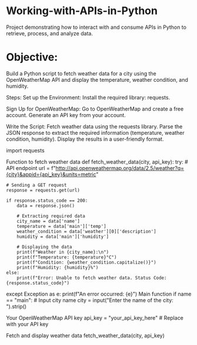 # Working-with-APIs-in-Python
Project demonstrating how to interact with and consume APIs in Python to retrieve, process, and analyze data.

# Objective:

Build a Python script to fetch weather data for a city using the OpenWeatherMap API and display the temperature, weather condition, and humidity.

Steps:
Set up the Environment:
Install the required library: requests.

Sign Up for OpenWeatherMap:
Go to OpenWeatherMap and create a free account. Generate an API key from your account.

Write the Script:
Fetch weather data using the requests library. Parse the JSON response to extract the required information (temperature, weather condition, humidity). Display the results in a user-friendly format.

import requests

Function to fetch weather data
def fetch_weather_data(city, api_key): try: # API endpoint url = f"http://api.openweathermap.org/data/2.5/weather?q={city}&appid={api_key}&units=metric"

    # Sending a GET request
    response = requests.get(url)
    
    if response.status_code == 200:
        data = response.json()
        
        # Extracting required data
        city_name = data['name']
        temperature = data['main']['temp']
        weather_condition = data['weather'][0]['description']
        humidity = data['main']['humidity']
        
        # Displaying the data
        print(f"Weather in {city_name}:\n")
        print(f"Temperature: {temperature}°C")
        print(f"Condition: {weather_condition.capitalize()}")
        print(f"Humidity: {humidity}%")
    else:
        print(f"Error: Unable to fetch weather data. Status Code: {response.status_code}")

except Exception as e:
    print(f"An error occurred: {e}")
Main function
if name == "main": # Input city name city = input("Enter the name of the city: ").strip()

Your OpenWeatherMap API key
api_key = "your_api_key_here"  # Replace with your API key

Fetch and display weather data
fetch_weather_data(city, api_key)
